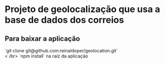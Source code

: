 # Projeto de geolocalização que usa a base de dados dos correios
## Para baixar a aplicação
<div>`git clone git@github.com:reinaldoper/geolocation.git`</div> < /br>
`npm install` na raiz da aplicação
